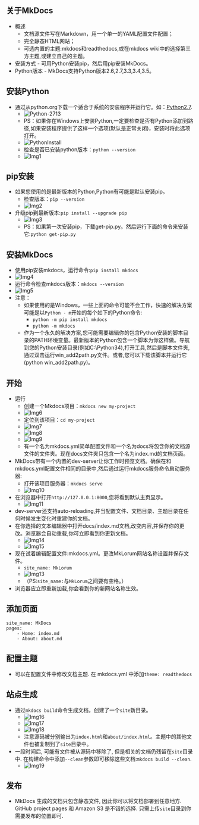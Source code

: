## 关于MkDocs
* 概述
    * 文档源文件写在Markdown，用一个单一的YAML配置文件配置；
	* 完全静态HTML网站；
	* 可选内置的主题:mkdocs和readthedocs,或在mkdocs wiki中的选择第三方主题,或建立自己的主题。
* 安装方式 - 可用Python安装pip，然后用pip安装MkDocs。
* Python版本 - MkDocs支持Python版本2.6,2.7,3.3,3.4,3.5。
## 安装Python
* 通过从python.org下载一个适合于系统的安装程序并运行它。如：[Python2.7](https://www.python.org/downloads/release/python-2713/).
    * ![Python-2713](img/python-2713.png)
	* PS：如果你在Windows上安装Python,一定要检查是否有Python添加到路径,如果安装程序提供了这样一个选项(默认是正常关闭)，安装时将此选项打开。
	* ![PythonInstall](img/pythonInstall.png)
    * 检查是否已安装python版本：`python --version`
    * ![Img1](img/img1.png)
## pip安装
* 如果您使用的是最新版本的Python,Python有可能是默认安装pip。
	* 检查版本：`pip --version`
	* ![Img2](img/img2.png)
* 升级pip到最新版本:`pip install --upgrade pip`	
    * ![Img3](img/img3.png)
	* PS：如果第一次安装pip，下载get-pip.py。然后运行下面的命令来安装它:`python get-pip.py`
## 安装MkDocs
* 使用pip安装mkdocs，运行命令:`pip install mkdocs`
* ![Img4](img/img4.png)
* 运行命令检查mkdocs版本：`mkdocs --version`
* ![Img5](img/img5.png)
* 注意：
    * 如果使用的是Windows，一些上面的命令可能不会工作，快速的解决方案可能是以`Python - m`开始的每个如下的Python命令:
        * `python -m pip install mkdocs`
        * `python -m mkdocs`
    * 作为一个永久的解决方案,您可能需要编辑你的包含Python安装的脚本目录的PATH环境变量。最新版本的Python包含一个脚本为你这样做。导航到您的Python安装目录(例如C:\Python34\),打开工具,然后是脚本文件夹,通过双击运行win_add2path.py文件。或者,您可以下载该脚本并运行它(python win_add2path.py)。
## 开始
* 运行
    * 创建一个Mkdocs项目：`mkdocs new my-project`
    * ![Img6](img/img6.png)
	* 定位到该项目：`cd my-project`
	* ![Img7](img/img7.png)
	* ![Img8](img/img8.png)
	* ![Img9](img/img9.png)
	* 有一个名为mkdocs.yml简单配置文件和一个名为docs将包含你的文档源文件的文件夹。现在docs文件夹只包含一个名为index.md的文档页面。
* MkDocs带有一个内置的dev-server让你工作时预览文档。确保在和mkdocs.yml配置文件相同的目录中,然后通过运行mkdocs服务命令启动服务器:
    * 打开该项目服务器：`mkdocs serve`
	* ![Img10](img/img10.png)
* 在浏览器中打开`http://127.0.0.1:8000`,您将看到默认主页显示。
    * ![Img11](img/img11.png)
* dev-server还支持auto-reloading,并当配置文件、文档目录、主题目录在任何时候发生变化时重建你的文档。
* 在你选择的文本编辑器中打开docs/index.md文档,改变内容,并保存你的更改。浏览器会自动重载,你可立即看到你更新文档。
    * ![Img14](img/img14.png)
	* ![Img15](img/img15.png)
* 现在试着编辑配置文件:mkdocs.yml。更改MkLorum网站名称设置并保存文件。
    * `site_name: MkLorum`
	* ![Img13](img/img13.png)
    * （PS:`site_name:`与`MkLorum`之间要有空格。）
* 浏览器应立即重新加载,你会看到你的新网站名称生效。
## 添加页面
    site_name: MkDocs
    pages:
        - Home: index.md
        - About: about.md
## 配置主题
* 可以在配置文件中修改文档主题. 在 mkdocs.yml 中添加`theme: readthedocs`
## 站点生成
* 通过`mkdocs build`命令生成文档，创建了一个`site`新目录。
    * ![Img16](img/img16.png)
	* ![Img17](img/img17.png)
	* ![Img18](img/img18.png)
    * 注意源码被分别输出为`index.html`和`about/index.html`。主题中的其他文件也被复制到了`site`目录中。
* 一段时间后, 可能有文件被从源码中移除了, 但是相关的文档仍残留在`site`目录中. 在构建命令中添加`--clean`参数即可移除这些文档:`mkdocs build --clean`.
    * ![Img19](img/img19.png)
## 发布
* MkDocs 生成的文档只包含静态文件, 因此你可以将文档部署到任意地方. GitHub project pages 和 Amazon S3 是不错的选择. 只需上传`site`目录到你需要发布的位置即可.
